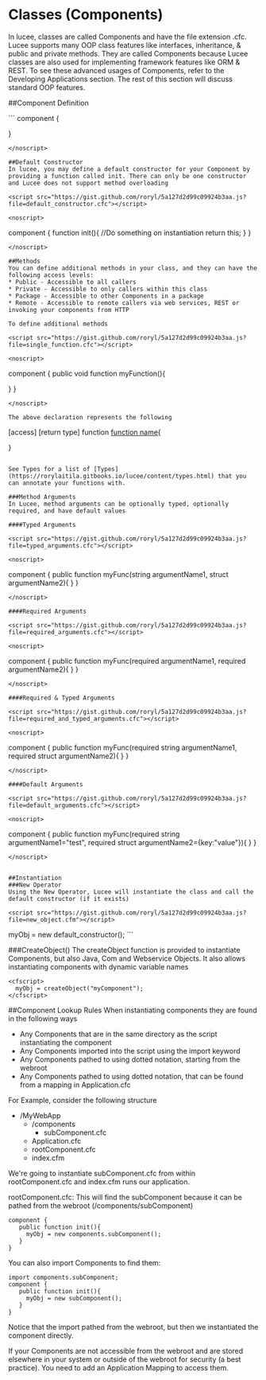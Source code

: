 # Classes (Components)

In lucee, classes are called Components and have the file extension .cfc. Lucee supports many OOP class features like interfaces, inheritance, & public and private methods. They are called Components because Lucee classes are also used for implementing framework features like ORM & REST. To see these advanced usages of Components, refer to the Developing Applications section. The rest of this section will discuss standard OOP features. 

##Component Definition

<script src="https://gist.github.com/roryl/5a127d2d99c09924b3aa.js?file=empty_component.cfc"></script>

<noscript>
```
component {

}
```
</noscript>

##Default Constructor
In lucee, you may define a default constructor for your Component by providing a function called init. There can only be one constructor and Lucee does not support method overloading

<script src="https://gist.github.com/roryl/5a127d2d99c09924b3aa.js?file=default_constructor.cfc"></script>

<noscript>
```
component {
  function init(){
    //Do something on instantiation 
    return this;
  }
}
```
</noscript>

##Methods
You can define additional methods in your class, and they can have the following access levels:
* Public - Accessible to all callers
* Private - Accessible to only callers within this class
* Package - Accessible to other Components in a package
* Remote - Accessible to remote callers via web services, REST or invoking your components from HTTP

To define additional methods

<script src="https://gist.github.com/roryl/5a127d2d99c09924b3aa.js?file=single_function.cfc"></script>

<noscript>
```
component {
  public void function myFunction(){
    
  }
}
```
</noscript>

The above declaration represents the following
```
  [access] [return type] function [function name](){
  
  }  
```

See Types for a list of [Types](https://rorylaitila.gitbooks.io/lucee/content/types.html) that you can annotate your functions with.

###Method Arguments
In Lucee, method arguments can be optionally typed, optionally required, and have default values

####Typed Arguments

<script src="https://gist.github.com/roryl/5a127d2d99c09924b3aa.js?file=typed_arguments.cfc"></script>

<noscript>
```
component {
  public function myFunc(string argumentName1, struct argumentName2){
  }
}
```
</noscript>

####Required Arguments

<script src="https://gist.github.com/roryl/5a127d2d99c09924b3aa.js?file=required_arguments.cfc"></script>

<noscript>
```
component {
  public function myFunc(required argumentName1, required argumentName2){
  }
}
```
</noscript>

####Required & Typed Arguments

<script src="https://gist.github.com/roryl/5a127d2d99c09924b3aa.js?file=required_and_typed_arguments.cfc"></script>

<noscript>
```
component {
  public function myFunc(required string argumentName1, required struct argumentName2){
  }
}
```
</noscript>

####Default Arguments

<script src="https://gist.github.com/roryl/5a127d2d99c09924b3aa.js?file=default_arguments.cfc"></script>

<noscript>
```
component {
  public function myFunc(required string argumentName1="test", required struct argumentName2={key:"value"}){
  }
}
```
</noscript>


##Instantiation
###New Operator
Using the New Operator, Lucee will instantiate the class and call the default constructor (if it exists)

<script src="https://gist.github.com/roryl/5a127d2d99c09924b3aa.js?file=new_object.cfm"></script>

```
<cfscript>
  myObj = new default_constructor();
</cfscript>
```

###CreateObject()
The createObject function is provided to instantiate Components, but also Java, Com and Webservice Objects. It also allows instantiating components with dynamic variable names

<script src="https://gist.github.com/roryl/5a127d2d99c09924b3aa.js?file=create_object.cfm"></script>

```
<cfscript>
  myObj = createObject("myComponent");
</cfscript>
```

##Component Lookup Rules
When instantiating components they are found in the following ways
* Any Components that are in the same directory as the script instantiating the component
* Any Components imported into the script using the import keyword
* Any Components pathed to using dotted notation, starting from the webroot
* Any Components pathed to using dotted notation, that can be found from a mapping in Application.cfc

For Example, consider the following structure

- /MyWebApp
  - /components
    - subComponent.cfc
  - Application.cfc
  - rootComponent.cfc
  - index.cfm

We're going to instantiate subComponent.cfc from within rootComponent.cfc and index.cfm runs our application. 

rootComponent.cfc:
This will find the subComponent because it can be pathed from the webroot (/components/subComponent)

<script src="https://gist.github.com/roryl/5a127d2d99c09924b3aa.js?file=component_implicit_path.cfc"></script>

```
component {    
   public function init(){
     myObj = new components.subComponent();   
   }  
}
```

You can also import Components to find them:

<script src="https://gist.github.com/roryl/5a127d2d99c09924b3aa.js?file=component_imported_path.cfc"></script>

```
import components.subComponent;
component {    
   public function init(){
     myObj = new subComponent();   
   }  
}
```
Notice that the import pathed from the webroot, but then we instantiated the component directly. 

If your Components are not accessible from the webroot and are stored elsewhere in your system or outside of the webroot for security (a best practice). You need to add an Application Mapping to access them. 


